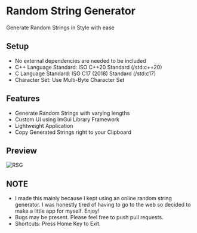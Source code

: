 # Random String Generator
Generate Random Strings in Style with ease

## Setup
* No external dependencies are needed to be included
* C++ Language Standard: ISO C++20 Standard (/std:c++20)
* C Language Standard: ISO C17 (2018) Standard (/std:c17)
* Character Set: Use Multi-Byte Character Set

## Features
* Generate Random Strings with varying lengths
* Custom UI using ImGui Library Framework
* Lightweight Application
* Copy Generated Strings right to your Clipboard

## Preview
![RSG](https://media.discordapp.net/attachments/895350789512519722/1081363217462329424/image.png)

## NOTE
* I made this mainly because I kept using an online random string generator. I was honestly tired of having to go to the web so decided to make a little app for myself. Enjoy!
* Bugs may be present. Please feel free to push pull requests.
* Shortcuts: Press Home Key to Exit.